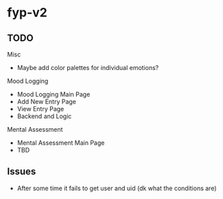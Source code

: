 # fyp-v2
 
## TODO
Misc 
- Maybe add color palettes for individual emotions?

Mood Logging
- Mood Logging Main Page
- Add New Entry Page
- View Entry Page
- Backend and Logic

Mental Assessment
- Mental Assessment Main Page
- TBD

## Issues
- After some time it fails to get user and uid (dk what the conditions are)